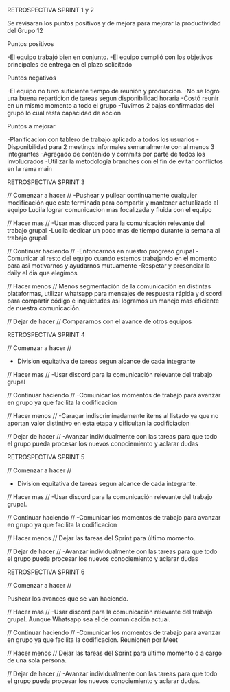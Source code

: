 RETROSPECTIVA SPRINT 1 y 2

Se revisaran los puntos positivos y de mejora para mejorar la productividad del Grupo 12

Puntos positivos

-El equipo trabajó bien en conjunto.
-El equipo cumplió con los objetivos principales de entrega en el plazo solicitado

Puntos negativos

-El equipo no tuvo suficiente tiempo de reunión y produccion.
-No se logró una buena reparticion de tareas segun disponibilidad horaria
-Costó reunir en un mismo momento a todo el grupo
-Tuvimos 2 bajas confirmadas del grupo lo cual resta capacidad de accion

Puntos a mejorar

-Planificacion con tablero de trabajo aplicado a todos los usuarios
-Disponibilidad para 2 meetings informales semanalmente con al menos 3 integrantes
-Agregado de contenido y commits por parte de todos los involucrados
-Utilizar la metodología branches con el fin de evitar conflictos en la rama main

RETROSPECTIVA SPRINT 3

// Comenzar a hacer //
-Pushear y pullear continuamente cualquier modificación que este terminada para compartir y mantener actualizado al equipo
Lucila lograr comunicacion mas focalizada y fluida con el equipo

// Hacer mas //
-Usar mas discord para la comunicación relevante del trabajo grupal
-Lucila dedicar un poco mas de tiempo durante la semana al trabajo grupal

// Continuar haciendo //
-Enfoncarnos en nuestro progreso grupal
-Comunicar al resto del equipo cuando estemos trabajando en el momento para asi motivarnos y ayudarnos mutuamente
-Respetar y presenciar la daily el dia que elegimos

// Hacer menos //
Menos segmentación de la comunicación en distintas plataformas, utilizar whatsapp para mensajes de respuesta rápida y discord para compartir código e inquietudes asi logramos un manejo mas eficiente de nuestra comunicación.

// Dejar de hacer //
Compararnos con el avance de otros equipos

RETROSPECTIVA SPRINT 4

// Comenzar a hacer //

- Division equitativa de tareas segun alcance de cada integrante

// Hacer mas //
-Usar discord para la comunicación relevante del trabajo grupal

// Continuar haciendo //
-Comunicar los momentos de trabajo para avanzar en grupo ya que facilita la codificacion

// Hacer menos //
-Caragar indiscriminadamente items al listado ya que no aportan valor distintivo en esta etapa y dificultan la codificiacion

// Dejar de hacer //
-Avanzar individualmente con las tareas para que todo el grupo pueda procesar los nuevos conociemiento y aclarar dudas

RETROSPECTIVA SPRINT 5

// Comenzar a hacer //

- Division equitativa de tareas segun alcance de cada integrante.

// Hacer mas //
-Usar discord para la comunicación relevante del trabajo grupal.

// Continuar haciendo //
-Comunicar los momentos de trabajo para avanzar en grupo ya que facilita la codificacion

// Hacer menos //
Dejar las tareas del Sprint para último momento.

// Dejar de hacer //
-Avanzar individualmente con las tareas para que todo el grupo pueda procesar los nuevos conociemiento y aclarar dudas

RETROSPECTIVA SPRINT 6

// Comenzar a hacer //

Pushear los avances que se van haciendo.

// Hacer mas //
-Usar discord para la comunicación relevante del trabajo grupal. Aunque Whatsapp sea el de comunicación actual.

// Continuar haciendo //
-Comunicar los momentos de trabajo para avanzar en grupo ya que facilita la codificacion. Reunionen por Meet

// Hacer menos //
Dejar las tareas del Sprint para último momento o a cargo de una sola persona.

// Dejar de hacer //
-Avanzar individualmente con las tareas para que todo el grupo pueda procesar los nuevos conociemiento y aclarar dudas.
